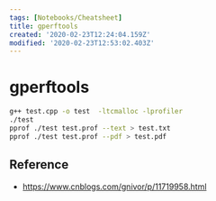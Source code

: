 ```yaml
---
tags: [Notebooks/Cheatsheet]
title: gperftools
created: '2020-02-23T12:24:04.159Z'
modified: '2020-02-23T12:53:02.403Z'
---
```


# gperftools

```bash
g++ test.cpp -o test  -ltcmalloc -lprofiler
./test
pprof ./test test.prof --text > test.txt
pprof ./test test.prof --pdf > test.pdf

```
## Reference

- https://www.cnblogs.com/gnivor/p/11719958.html
